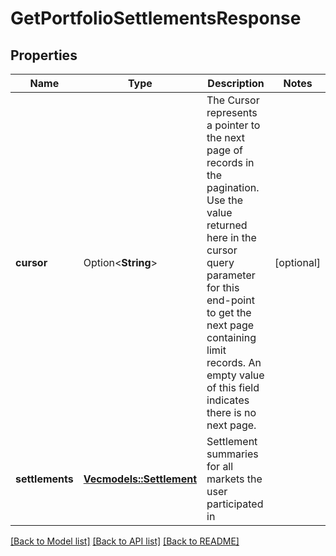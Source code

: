 # GetPortfolioSettlementsResponse

## Properties

Name | Type | Description | Notes
------------ | ------------- | ------------- | -------------
**cursor** | Option<**String**> | The Cursor represents a pointer to the next page of records in the pagination. Use the value returned here in the cursor query parameter for this end-point to get the next page containing limit records. An empty value of this field indicates there is no next page. | [optional]
**settlements** | [**Vec<models::Settlement>**](Settlement.md) | Settlement summaries for all markets the user participated in | 

[[Back to Model list]](../README.md#documentation-for-models) [[Back to API list]](../README.md#documentation-for-api-endpoints) [[Back to README]](../README.md)


